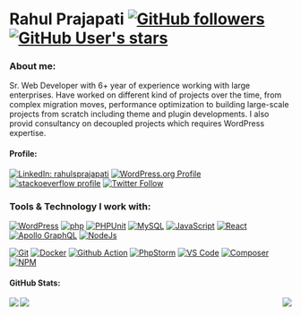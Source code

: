 # Rahul Prajapati  [![GitHub followers](https://img.shields.io/github/followers/rahulsprajapati?style=social)](https://github.com/rahulsprajapati) [![GitHub User's stars](https://img.shields.io/github/stars/rahulsprajapati?style=social)](https://github.com/rahulsprajapati)

### About me:
Sr. Web Developer with 6+ year of experience working with large enterprises. Have worked on different kind of projects over the time, from complex migration moves, performance optimization to building large-scale projects from scratch including theme and plugin developments. I also provid consultancy on decoupled projects which requires WordPress expertise.

#### Profile:

[![LinkedIn: rahulsprajapati](https://img.shields.io/badge/-rahulsprajapati-blue?style=flat&logo=linkedin&logoColor=white&link=https://www.linkedin.com/in/rahulsprajapati/)](https://www.linkedin.com/in/rahulsprajapati/) [![WordPress.org Profile](https://img.shields.io/badge/-WordPress.org-23282d?style=flat&logo=wordpress&logoColor=white&link=https://profiles.wordpress.org/rahulsprajapati)](https://profiles.wordpress.org/rahulsprajapati) [![stackoeverflow profile](https://img.shields.io/badge/-stackoverflow-f8f9f9?style=flat&logo=stackoverflow&logoColor=F58025&link=https://stackoverflow.com/story/rahulsprajapati)](https://stackoverflow.com/story/rahulsprajapati) [![Twitter Follow](https://img.shields.io/twitter/follow/rahulsprajapati?style=social)](https://twitter.com/intent/follow?screen_name=rahulsprajapati)

### Tools & Technology I work with:

[![WordPress](https://img.shields.io/badge/Code-WordPress-informational?style=flat&logo=wordpress&logoColor=white&color=2bbc8a)](https://wordpress.org/) [![php](https://img.shields.io/badge/Code-php-informational?style=flat&logo=php&logoColor=white&color=2bbc8a)](https://www.php.net/) [![PHPUnit](https://img.shields.io/badge/Code-PHPUnit-informational?style=flat&logo=php&logoColor=white&color=2bbc8a)](https://phpunit.de/) [![MySQL](https://img.shields.io/badge/Code-MySQL-informational?style=flat&logo=MySQL&logoColor=white&color=2bbc8a)](https://www.mysql.com/) [![JavaScript](https://img.shields.io/badge/Code-JavaScript-informational?style=flat&logo=javascript&logoColor=white&color=2bbc8a)](https://developer.mozilla.org/en-US/docs/Web/JavaScript) [![React](https://img.shields.io/badge/Code-React-informational?style=flat&logo=react&logoColor=white&color=2bbc8a)](https://reactjs.org) [![Apollo GraphQL](https://img.shields.io/badge/Code-Apollo_GraphQL-informational?style=flat&logo=graphql&logoColor=white&color=2bbc8a)](https://www.apollographql.com) [![NodeJs](https://img.shields.io/badge/Code-NodeJs-informational?style=flat&logo=Node.js&logoColor=white&color=2bbc8a)](https://nodejs.org/en/)

[![Git](https://img.shields.io/badge/Tool-Git-informational?style=flat&logo=git&logoColor=white&color=2bbc8a)](https://git-scm.com/) [![Docker](https://img.shields.io/badge/Tool-Docker-informational?style=flat&logo=docker&logoColor=white&color=2bbc8a)](https://www.docker.com/)  [![Github Action](https://img.shields.io/badge/Tool-Github_Action-informational?style=flat&logo=githubactions&logoColor=white&color=2bbc8a)](https://github.com/features/actions) [![PhpStorm](https://img.shields.io/badge/Tool-PhpStorm-informational?style=flat&logo=PhpStorm&logoColor=white&color=2bbc8a)](https://www.jetbrains.com/phpstorm/) [![VS Code](https://img.shields.io/badge/Tool-VS_Code-informational?style=flat&logo=VisualStudioCode&logoColor=white&color=2bbc8a)](https://code.visualstudio.com/) [![Composer](https://img.shields.io/badge/Tool-Composer-informational?style=flat&logo=composer&logoColor=white&color=2bbc8a)](https://getcomposer.org/) [![NPM](https://img.shields.io/badge/Tool-NPM-informational?style=flat&logo=npm&logoColor=white&color=2bbc8a)](https://www.npmjs.com/)

#### GitHub Stats:

<div>
  <img align="left" src="https://github-readme-stats.vercel.app/api?username=rahulsprajapati&theme=tokyonight&show_icons=true&count_private=true" />
  <img align="right" src="https://github-readme-stats.vercel.app/api/top-langs/?username=rahulsprajapati&theme=tokyonight" />
  <img align="left" src="https://github-readme-streak-stats.herokuapp.com/?user=rahulsprajapati&theme=tokyonight" />
</div>

<!--
**rahulsprajapati/rahulsprajapati** is a ✨ _special_ ✨ repository because its `README.md` (this file) appears on your GitHub profile.

Here are some ideas to get you started:

- 🔭 I’m currently working on ...
- 🌱 I’m currently learning ...
- 👯 I’m looking to collaborate on ...
- 🤔 I’m looking for help with ...
- 💬 Ask me about ...
- 📫 How to reach me: ...
- 😄 Pronouns: ...
- ⚡ Fun fact: ...
-->
